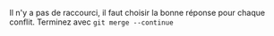 Il n'y a pas de raccourci, il faut choisir la bonne réponse pour chaque conflit. Terminez avec `git merge --continue`
